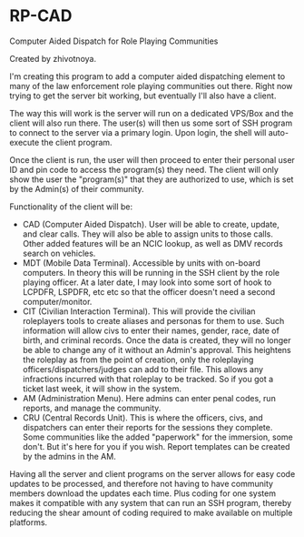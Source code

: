# RP-CAD
Computer Aided Dispatch for Role Playing Communities

Created by zhivotnoya.

I'm creating this program to add a computer aided dispatching element to many of the law enforcement role playing communities out there.  Right now trying to get the server bit working, but eventually I'll also have a client.

The way this will work is the server will run on a dedicated VPS/Box and the client will also run there.  The user(s) will then us some sort of SSH program to connect to the server via a primary login.  Upon login, the shell will auto-execute the client program.

Once the client is run, the user will then proceed to enter their personal user ID and pin code to access the program(s) they need.  The client will only show the user the "program(s)" that they are authorized to use, which is set by the Admin(s) of their community.  

Functionality of the client will be:
- CAD (Computer Aided Dispatch).  User will be able to create, update, and clear calls.  They will also be able to assign units to those calls.  Other added features will be an NCIC lookup, as well as DMV records search on vehicles.
- MDT (Mobile Data Terminal).  Accessible by units with on-board computers.  In theory this will be running in the SSH client by the role playing officer.  At a later date, I may look into some sort of hook to LCPDFR, LSPDFR, etc etc so that the officer doesn't need a second computer/monitor.
- CIT (Civilian Interaction Terminal).  This will provide the civilian roleplayers tools to create aliases and personas for them to use.  Such information will allow civs to enter their names, gender, race, date of birth, and criminal records.  Once the data is created, they will no longer be able to change any of it without an Admin's approval.  This heightens the roleplay as from the point of creation, only the roleplaying officers/dispatchers/judges can add to their file.  This allows any infractions incurred with that roleplay to be tracked.  So if you got a ticket last week, it will show in the system.  
- AM (Administration Menu).  Here admins can enter penal codes, run reports, and manage the community.
- CRU (Central Records Unit).  This is where the officers, civs, and dispatchers can enter their reports for the sessions they complete.  Some communities like the added "paperwork" for the immersion, some don't.  But it's here for you if you wish.  Report templates can be created by the admins in the AM.


Having all the server and client programs on the server allows for easy code updates to be processed, and therefore not having to have community members download the updates each time.  Plus coding for one system makes it compatible with any system that can run an SSH program, thereby reducing the shear amount of coding required to make available on multiple platforms.
